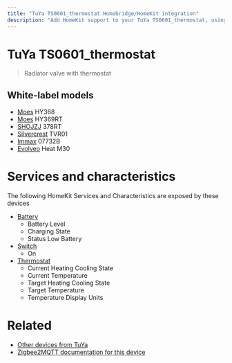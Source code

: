 ```yaml
---
title: "TuYa TS0601_thermostat Homebridge/HomeKit integration"
description: "Add HomeKit support to your TuYa TS0601_thermostat, using Homebridge, Zigbee2MQTT and homebridge-z2m."
---
```

<!---
This file has been GENERATED using src/docgen/docgen.ts
DO NOT EDIT THIS FILE MANUALLY!
-->
# TuYa TS0601_thermostat
> Radiator valve with thermostat


## White-label models
* [Moes](../index.md#moes) HY368
* [Moes](../index.md#moes) HY369RT
* [SHOJZJ](../index.md#shojzj) 378RT
* [Silvercrest](../index.md#silvercrest) TVR01
* [Immax](../index.md#immax) 07732B
* [Evolveo](../index.md#evolveo) Heat M30

# Services and characteristics
The following HomeKit Services and Characteristics are exposed by
these devices

* [Battery](../../battery.md)
  * Battery Level
  * Charging State
  * Status Low Battery
* [Switch](../../switch.md)
  * On
* [Thermostat](../../climate.md)
  * Current Heating Cooling State
  * Current Temperature
  * Target Heating Cooling State
  * Target Temperature
  * Temperature Display Units


# Related
* [Other devices from TuYa](../index.md#tuya)
* [Zigbee2MQTT documentation for this device](https://www.zigbee2mqtt.io/devices/TS0601_thermostat.html)
